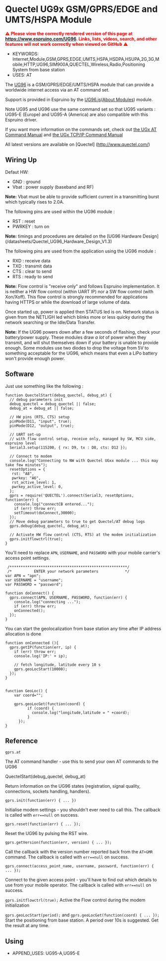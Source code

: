 <!--- Copyright (c) 2017, STMicroelectronics - All Rights Reserved -->
<!--- Largely inspired from SIM900 modem library: -->
<!--- Copyright (c) 2015 Gordon Williams, Tobias Schwalm. -->
<!--- See the file LICENSE for copying permission. -->
Quectel UG9x GSM/GPRS/EDGE and UMTS/HSPA Module
==========================

<span style="color:red">:warning: **Please view the correctly rendered version of this page at https://www.espruino.com/UG96. Links, lists, videos, search, and other features will not work correctly when viewed on GitHub** :warning:</span>

* KEYWORDS: Internet,Module,GSM,GPRS,EDGE,UMTS,HSPA,HSDPA,HSUPA,2G,3G,Mobile,HTTP,UG96,SIM900A,QUECTEL,Wireless,Radio,Positioning System from base station
* USES: AT

The [UG96](http://www.quectel.com/product/ug96.htm) is a GSM/GPRS/EDGE/UMTS/HSPA module that can provide a worldwide internet access via an AT command set. 

Support is provided in Espruino by the [UG96.js](https;//www.espruino.com/modules/UG96.js)([About Modules](https;//www.espruino.com/Modules)) module.

Note UG95 and UG96 use the same command set so that UG95 variants : UG95-E (Europe) and UG95-A (America) are also compatible with this Espruino driver.

If you want more information on the commands set, check out [the UGx AT Command Manual](/datasheets/Quectel_WCDMA_UGxx_AT_Commands_Manual_V1.7.pdf)
and [the UGx TCP/IP Command Manual](/datasheets/Quectel_WCDMA_UGxx_TCPIP_AT_Commands_Manual_V1.4.pdf)

All latest versions are available on [Quectel] (http://www.quectel.com/)

Wiring Up
--------

Defaut HW:
- GND : ground
- Vbat : power supply (baseband and RF)

**Note:** Vbat must be able to provide sufficient current in a transmitting burst which typically rises to 2.0A.

The following pins are used within the UG96 module :
- RST : reset
- PWRKEY : turn on

**Note:** timings and procedures are detailed on the [UG96 Hardware Design] (/datasheets/Quectel_UG96_Hardware_Design_V1.3)

The following pins are used from the application using the UG96 module :
- RXD : receive data
- TXD : transmit data
- CTS : clear to send
- RTS : ready to send

**Note:** Flow control is "receive only" and follows  Espruino implementation.
It is neither a HW flow control (within UART IP) nor a SW flow control (with Xon/Xoff).
This flow control is strongly recommended for applications having HTTPS or while the download of large volume of data.

Once started up, power is applied then STATUS led is on.
Network status is given from the NETLIGH led which blinks more or less quicky during the network searching or the Idle/Data Transfer.

**Note:** If the UG96 powers down after a few seconds of flashing, check your battery/power supply. These modules draw *a lot* of power when they transmit, and will shut themselves down if your battery is unable to provide enough. Some modules use two diodes to drop the voltage from 5V to something acceptable for the UG96, which means that even a LiPo battery won't provide enough power.


Software
-------

Just use something like the following :

```
function QuectelStart(debug_quectel, debug_at) {
  // debug parameters init
  debug_quectel = debug_quectel || false;
  debug_at = debug_at || false;

  // HW pins (RTS, CTS) setup
  pinMode(D11, "input", true);
  pinMode(D12, "output", true);

  // UART set-up
  // with flow control setup, receive only, managed by SW, MCU side, espruino level
  Serial3.setup(115200, { rx: D9, tx : D8, cts: D12 });

  // Connect to modem
  console.log("Connecting to NW with Quectel UGxx module ... this may take few minutes");
  resetOptions = {
   rst: "A8",
   pwrkey: "A6",
   rst_active_level: 1,
   pwrkey_active_level: 0,
  };
  gprs = require('QUECTEL').connect(Serial3, resetOptions, function(err) {
    console.log("connectCB entered...");
    if (err) throw err;
    setTimeout(doConnect,30000);
  });
  // Move debug parameters to true to get Quectel/AT debug logs
  gprs.debug(debug_quectel, debug_at);

  // Activate HW flow control (CTS, RTS) at the modem initialization
  gprs.initflowctrl(true);
}
```

You'll need to replace `APN`, `USERNAME`, and `PASSWORD` with your mobile carrier's access point settings.


```
 /*****************************************************/
 /*          ENTER your network parameters            */
var APN = "apn";
var USERNAME = "username";
var PASSWORD = "password";

function doConnect() {
  gprs.connect(APN, USERNAME, PASSWORD, function(err) {
    console.log("connecting ...");
    if (err) throw err;
    onConnected();
  });
}
```


You can start the geolocalization from base station any time after IP address allocation is done

```
function onConnected (){
  gprs.getIP(function(err, ip) {
    if (err) throw err;
    console.log('IP:' + ip);

    // fetch longitude, latitude every 10 s
    gprs.geoLocStart(10000);
  });
}


function GeoLoc() {
    var coord="";

    gprs.geoLocGet(function(coord) {
          if (coord) {
            console.log("longitude,latitude = " +coord);
          }
      });
}
```

Reference
--------

`gprs.at`

The AT command handler - use this to send your own AT commands to the UG96

QuectelStart(debug_quectel, debug_at)

Return information on the UG96 states (registration, signal quality, connections, sockets handling, handlers).

`gprs.init(function(err) { ... })`

Initialise modem settings - you shouldn't ever need to call this. The callback is called with `err==null` on success.

`gprs.reset(function(err) { ... });`

Reset the UG96 by pulsing the RST wire.

`gprs.getVersion(function(err, version) { ... });`

Call the callback with the version number reported back from the `AT+GMR` command. The callback is called with `err==null` on success.

`gprs.connect(access_point_name, username, password, function(err) { ... });`

Connect to the given access point - you'll have to find out which details to use from your mobile operator. The callback is called with `err==null` on success.

`gprs.initflowctrl(true);`
Active the Flow control during the modem initialization

`gprs.geoLocStart(period);` and `gprs.geoLocGet(function(coord) { ... });`
Start the positioning from base station. A period over 10s is suggested. Get the result at any time.

Using
-----

* APPEND_USES: UG95-A,UG95-E

